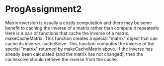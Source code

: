 # ProgAssignment2
Matrix inversion is usually a costly computation and there may be some benefit 
to caching the inverse of a matrix rather than compute it repeatedly
Here is a pair of functions that cache the inverse of a matrix.
makeCacheMatrix: This function creates a special "matrix" object that can cache its inverse.
cacheSolve: This function computes the inverse of the special "matrix" returned by makeCacheMatrix above. 
If the inverse has already been calculated (and the matrix has not changed), 
then the cachesolve should retrieve the inverse from the cache.
